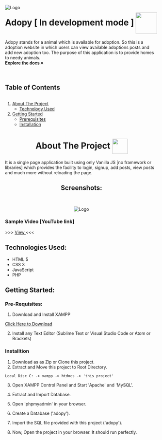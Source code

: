 <p align="center">
  <a align="left" href="https://github.com/avii1999/Adopy">
    <img align="left" src="https://res.cloudinary.com/dyolrju8j/image/upload/v1629528664/white-logo_uck9ni.png" alt="Logo">
  </a>

  <h1 align="left">Adopy [ In development mode ] <img align="center" src="https://media.giphy.com/media/pzvUEkOeAViy7VS7B6/giphy.gif" width="70"> </h1>


  <p>
    Adopy stands for a animal which is available for adoption.
    So this is a adoption website in which users can view available adoptions posts and add new adoption too.
    The purpose of this application is to provide homes to needy animals.
    <br />
    <a href="https://github.com/avii1999/Adopy"><strong>Explore the docs »</strong></a>
    <br />
    <br />
  </p>
</p>


<!-- TABLE OF CONTENTS -->
<summary><h2 style="display: inline-block">Table of Contents</h2></summary>
<ol>
  <li>
    <a href="#about-the-project">About The Project</a>
    <ul>
      <li><a href="#technologies-used">Technology Used</a></li>
    </ul>
  </li>
  <li>
    <a href="#getting-started">Getting Started</a>
    <ul>
      <li>
        <a href="#pre-req">Prerequisites</a>
      </li>
      <li>
        <a href="#installation">Installation </a>
      </li>
    </ul>
    </li>
 </ol>


<!-- ABOUT THE PROJECT -->
<h1 id="about-the-project" align="center">About The Project <img align="center" src="https://media.giphy.com/media/mTA0oR5zN08qA/giphy.gif" width="50"> </h1>

It is a single page application built using only Vanilla JS [no framework or libraries] which provides the facility to login, signup, add posts, view posts and much more without reloading the page.

<p align="center"> <h2 align="center"> Screenshots: </h2> </p>
<br />
<p align="center">
<img align="center" src="https://res.cloudinary.com/dyolrju8j/image/upload/v1629540366/ss_qadrih.jpg" alt="Logo">
</p>

### Sample Video [YouTube link]
<p> >>> <a target="_blank" href="https://youtu.be/1EyHhC8Onv4"> View </a> <<< </p>


<h2 id="technologies-used">Technologies Used: </h2>

<ul>
  <li> HTML 5 </li>
  <li> CSS 3 </li>
  <li> JavaScript </li>
  <li> PHP </li>
  <li? MySql </li>
</ul>



<!-- GETTING STARTED -->
<h2 id="getting-started">Getting Started: </h2>

<h3 id="pre-req"> Pre-Requisites: </h3>

1. Download and Install XAMPP

[Click Here to Download](https://www.apachefriends.org/index.html)

2. Install any Text Editor (Sublime Text or Visual Studio Code or Atom or Brackets)

<h3 id="installation"> Installtion</h3>

1. Download as as Zip or Clone this project.
2. Extract and Move this project to Root Directory.
```
Local Disc C: -> xampp -> htdocs -> 'this project'
```
3. Open XAMPP Control Panel and Start 'Apache' and 'MySQL'.

4. Extract and Import Database.
5. Open 'phpmyadmin' in your browser.
6. Create a Database ('adopy').
7. Import the SQL file provided with this project ('adopy').
8. Now, Open the project in your browser. It should run perfectly.
